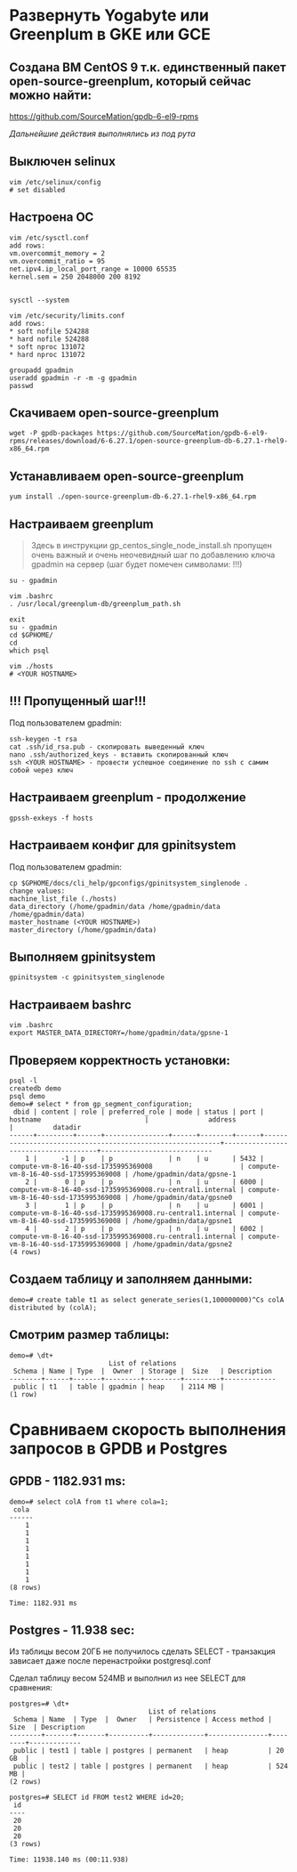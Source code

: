 # Развернуть Yogabyte или Greenplum в GKE или GCE

## Создана ВМ CentOS 9 т.к. единственный пакет open-source-greenplum, который сейчас можно найти:
https://github.com/SourceMation/gpdb-6-el9-rpms

*Дальнейшие действия выполнялись из под рута*
## Выключен selinux
    vim /etc/selinux/config
    # set disabled
## Настроена ОС
    vim /etc/sysctl.conf
    add rows:
    vm.overcommit_memory = 2 
    vm.overcommit_ratio = 95 
    net.ipv4.ip_local_port_range = 10000 65535 
    kernel.sem = 250 2048000 200 8192
    
    
    sysctl --system
    
    vim /etc/security/limits.conf
    add rows:
    * soft nofile 524288
    * hard nofile 524288
    * soft nproc 131072
    * hard nproc 131072
    
    groupadd gpadmin
    useradd gpadmin -r -m -g gpadmin
    passwd
## Скачиваем open-source-greenplum
    wget -P gpdb-packages https://github.com/SourceMation/gpdb-6-el9-rpms/releases/download/6-6.27.1/open-source-greenplum-db-6.27.1-rhel9-x86_64.rpm
## Устанавливаем open-source-greenplum
    yum install ./open-source-greenplum-db-6.27.1-rhel9-x86_64.rpm
## Настраиваем greenplum
> Здесь в инструкции gp_centos_single_node_install.sh пропущен очень важный и очень неочевидный шаг по добавлению ключа gpadmin на сервер (шаг будет помечен символами: !!!)

    su - gpadmin
    
    vim .bashrc
    . /usr/local/greenplum-db/greenplum_path.sh
    
    exit
    su - gpadmin
    cd $GPHOME/ 
    cd
    which psql
    
    vim ./hosts
    # <YOUR HOSTNAME>
## !!! Пропущенный шаг!!!
Под пользователем gpadmin:

    ssh-keygen -t rsa
    cat .ssh/id_rsa.pub - скопировать выведенный ключ
    nano .ssh/authorized_keys - вставить скопированный ключ
    ssh <YOUR HOSTNAME> - провести успешное соединение по ssh с самим собой через ключ
## Настраиваем greenplum - продолжение
    gpssh-exkeys -f hosts
## Настраиваем конфиг для gpinitsystem
Под пользователем gpadmin:
    
    cp $GPHOME/docs/cli_help/gpconfigs/gpinitsystem_singlenode .
    change values:
    machine_list_file (./hosts)
    data_directory (/home/gpadmin/data /home/gpadmin/data /home/gpadmin/data)
    master_hostname (<YOUR HOSTNAME>)
    master_directory (/home/gpadmin/data)
## Выполняем gpinitsystem
    gpinitsystem -c gpinitsystem_singlenode
## Настраиваем bashrc
    vim .bashrc 
    export MASTER_DATA_DIRECTORY=/home/gpadmin/data/gpsne-1
## Проверяем корректность установки:
    psql -l 
    createdb demo
    psql demo
    demo=# select * from gp_segment_configuration;
     dbid | content | role | preferred_role | mode | status | port |                         hostname                          |               address                |          datadir           
    ------+---------+------+----------------+------+--------+------+-----------------------------------------------------------+--------------------------------------+----------------------------
        1 |      -1 | p    | p              | n    | u      | 5432 | compute-vm-8-16-40-ssd-1735995369008                      | compute-vm-8-16-40-ssd-1735995369008 | /home/gpadmin/data/gpsne-1
        2 |       0 | p    | p              | n    | u      | 6000 | compute-vm-8-16-40-ssd-1735995369008.ru-central1.internal | compute-vm-8-16-40-ssd-1735995369008 | /home/gpadmin/data/gpsne0
        3 |       1 | p    | p              | n    | u      | 6001 | compute-vm-8-16-40-ssd-1735995369008.ru-central1.internal | compute-vm-8-16-40-ssd-1735995369008 | /home/gpadmin/data/gpsne1
        4 |       2 | p    | p              | n    | u      | 6002 | compute-vm-8-16-40-ssd-1735995369008.ru-central1.internal | compute-vm-8-16-40-ssd-1735995369008 | /home/gpadmin/data/gpsne2
    (4 rows)
## Создаем таблицу и заполняем данными:
    demo=# create table t1 as select generate_series(1,100000000)^Cs colA distributed by (colA);
## Смотрим размер таблицы:
    demo=# \dt+
                             List of relations
     Schema | Name | Type  |  Owner  | Storage |  Size   | Description 
    --------+------+-------+---------+---------+---------+-------------
     public | t1   | table | gpadmin | heap    | 2114 MB | 
    (1 row)


# Сравниваем скорость выполнения запросов в GPDB и Postgres
## GPDB - 1182.931 ms:
    demo=# select colA from t1 where cola=1;
     cola 
    ------
        1
        1
        1
        1
        1
        1
        1
        1
    (8 rows)
    
    Time: 1182.931 ms
## Postgres - 11.938 sec:
Из таблицы весом 20ГБ не получилось сделать SELECT - транзакция зависает даже после перенастройки postgresql.conf

Сделал таблицу весом 524MB и выполнил из нее SELECT для сравнения:

    postgres=# \dt+
                                       List of relations
     Schema | Name  | Type  |  Owner   | Persistence | Access method |  Size  | Description 
    --------+-------+-------+----------+-------------+---------------+--------+-------------
     public | test1 | table | postgres | permanent   | heap          | 20 GB  | 
     public | test2 | table | postgres | permanent   | heap          | 524 MB | 
    (2 rows)
    
    postgres=# SELECT id FROM test2 WHERE id=20;
     id 
    ----
     20
     20
     20
    (3 rows)
    
    Time: 11938.140 ms (00:11.938)

